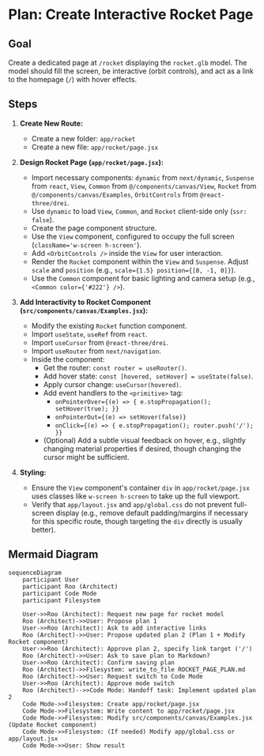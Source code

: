 # Plan: Create Interactive Rocket Page

## Goal
Create a dedicated page at `/rocket` displaying the `rocket.glb` model. The model should fill the screen, be interactive (orbit controls), and act as a link to the homepage (`/`) with hover effects.

## Steps

1.  **Create New Route:**
    *   Create a new folder: `app/rocket`
    *   Create a new file: `app/rocket/page.jsx`

2.  **Design Rocket Page (`app/rocket/page.jsx`):**
    *   Import necessary components: `dynamic` from `next/dynamic`, `Suspense` from `react`, `View`, `Common` from `@/components/canvas/View`, `Rocket` from `@/components/canvas/Examples`, `OrbitControls` from `@react-three/drei`.
    *   Use `dynamic` to load `View`, `Common`, and `Rocket` client-side only (`ssr: false`).
    *   Create the page component structure.
    *   Use the `View` component, configured to occupy the full screen (`className='w-screen h-screen'`).
    *   Add `<OrbitControls />` inside the `View` for user interaction.
    *   Render the `Rocket` component within the `View` and `Suspense`. Adjust `scale` and `position` (e.g., `scale={1.5} position={[0, -1, 0]}`).
    *   Use the `Common` component for basic lighting and camera setup (e.g., `<Common color={'#222'} />`).

3.  **Add Interactivity to Rocket Component (`src/components/canvas/Examples.jsx`):**
    *   Modify the existing `Rocket` function component.
    *   Import `useState`, `useRef` from `react`.
    *   Import `useCursor` from `@react-three/drei`.
    *   Import `useRouter` from `next/navigation`.
    *   Inside the component:
        *   Get the router: `const router = useRouter()`.
        *   Add hover state: `const [hovered, setHover] = useState(false)`.
        *   Apply cursor change: `useCursor(hovered)`.
        *   Add event handlers to the `<primitive>` tag:
            *   `onPointerOver={(e) => { e.stopPropagation(); setHover(true); }}`
            *   `onPointerOut={(e) => setHover(false)}`
            *   `onClick={(e) => { e.stopPropagation(); router.push('/'); }}`
        *   (Optional) Add a subtle visual feedback on hover, e.g., slightly changing material properties if desired, though changing the cursor might be sufficient.

4.  **Styling:**
    *   Ensure the `View` component's container `div` in `app/rocket/page.jsx` uses classes like `w-screen h-screen` to take up the full viewport.
    *   Verify that `app/layout.jsx` and `app/global.css` do not prevent full-screen display (e.g., remove default padding/margins if necessary for this specific route, though targeting the `div` directly is usually better).

## Mermaid Diagram

```mermaid
sequenceDiagram
    participant User
    participant Roo (Architect)
    participant Code Mode
    participant Filesystem

    User->>Roo (Architect): Request new page for rocket model
    Roo (Architect)->>User: Propose plan 1
    User->>Roo (Architect): Ask to add interactive links
    Roo (Architect)->>User: Propose updated plan 2 (Plan 1 + Modify Rocket component)
    User->>Roo (Architect): Approve plan 2, specify link target ('/')
    Roo (Architect)->>User: Ask to save plan to Markdown?
    User->>Roo (Architect): Confirm saving plan
    Roo (Architect)->>Filesystem: write_to_file ROCKET_PAGE_PLAN.md
    Roo (Architect)->>User: Request switch to Code Mode
    User->>Roo (Architect): Approve mode switch
    Roo (Architect)-->>Code Mode: Handoff task: Implement updated plan 2
    Code Mode->>Filesystem: Create app/rocket/page.jsx
    Code Mode->>Filesystem: Write content to app/rocket/page.jsx
    Code Mode->>Filesystem: Modify src/components/canvas/Examples.jsx (Update Rocket component)
    Code Mode->>Filesystem: (If needed) Modify app/global.css or app/layout.jsx
    Code Mode->>User: Show result